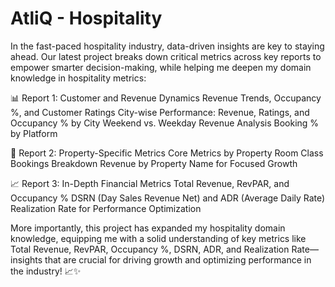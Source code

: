 # AtliQ - Hospitality

In the fast-paced hospitality industry, data-driven insights are key to staying ahead. Our latest project breaks down critical metrics across key reports to empower smarter decision-making, while helping me deepen my domain knowledge in hospitality metrics:

📊 Report 1: Customer and Revenue Dynamics
Revenue Trends, Occupancy %, and Customer Ratings
City-wise Performance: Revenue, Ratings, and Occupancy % by City
Weekend vs. Weekday Revenue Analysis
Booking % by Platform

🏢 Report 2: Property-Specific Metrics
Core Metrics by Property
Room Class Bookings Breakdown
Revenue by Property Name for Focused Growth

📈 Report 3: In-Depth Financial Metrics
Total Revenue, RevPAR, and Occupancy %
DSRN (Day Sales Revenue Net) and ADR (Average Daily Rate)
Realization Rate for Performance Optimization

More importantly, this project has expanded my hospitality domain knowledge, equipping me with a solid understanding of key metrics like Total Revenue, RevPAR, Occupancy %, DSRN, ADR, and Realization Rate—insights that are crucial for driving growth and optimizing performance in the industry! 📈✨

